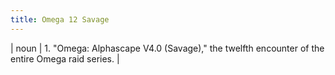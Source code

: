 ```yaml
---
title: Omega 12 Savage
---
```

| noun | 1.  	"Omega: Alphascape V4.0 (Savage)," the twelfth encounter of the entire Omega raid series.	|